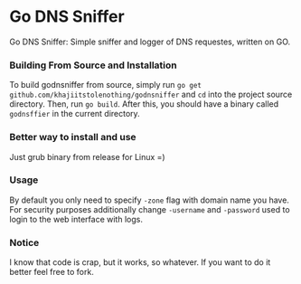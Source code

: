 Go DNS Sniffer
=======

Go DNS Sniffer: Simple sniffer and logger of DNS requestes, written on GO.

### Building From Source and Installation

To build godnsniffer from source, simply run ```go get github.com/khajiitstolenothing/godnsniffer``` and ```cd``` into the project source directory. Then, run ```go build```. After this, you should have a binary called ```godnsffier``` in the current directory.

### Better way to install and use

Just grub binary from release for Linux =)

### Usage

By default you only need to specify ```-zone``` flag with domain name you have. For security purposes additionally change ```-username``` and ```-password``` used to login to the web interface with logs.

### Notice

I know that code is crap, but it works, so whatever. If you want to do it better feel free to fork.


